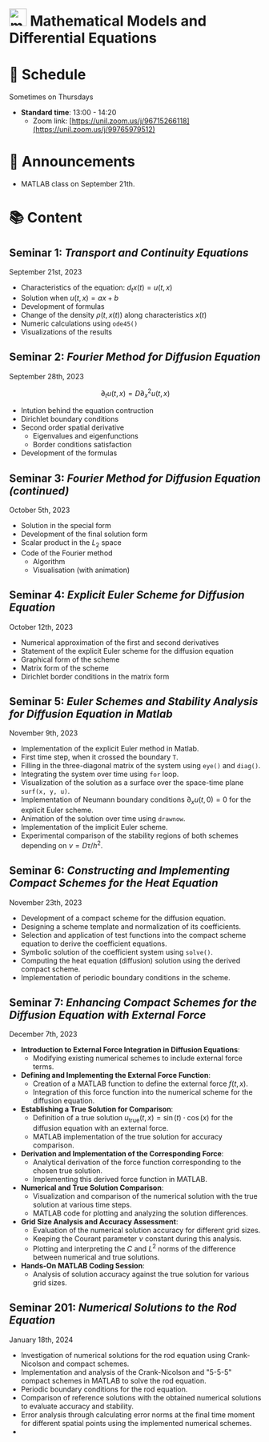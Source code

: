 # <img src="mmde_logo.png" alt="mmde_logo" width="35" height="35"> Mathematical Models and Differential Equations

# 📅 Schedule 

Sometimes on Thursdays
- **Standard time**: 13:00 - 14:20
    - Zoom link: [https://unil.zoom.us/j/96715266118](https://unil.zoom.us/j/99765979512)

# 📢 Announcements

* MATLAB class on September 21th.

# 📚 Content

## Seminar 1: _Transport and Continuity Equations_

September 21st, 2023

- Characteristics of the equation: $d_t x(t) = u(t, x)$
- Solution when $u(t, x) = ax + b$
- Development of formulas
- Change of the density $\rho(t, x(t))$ along characteristics $x(t)$
- Numeric calculations using `ode45()`
- Visualizations of the results

## Seminar 2: _Fourier Method for Diffusion Equation_

September 28th, 2023

$$\partial_t u(t, x) = D \partial_x^2 u(t, x)$$

- Intution behind the equation contruction
- Dirichlet boundary conditions
- Second order spatial derivative
    - Eigenvalues and eigenfunctions
    - Border conditions satisfaction
- Development of the formulas

## Seminar 3: _Fourier Method for Diffusion Equation (continued)_

October 5th, 2023

- Solution in the special form
- Development of the final solution form
- Scalar product in the $L_2$ space
- Code of the Fourier method
    - Algorithm
    - Visualisation (with animation)

## Seminar 4: _Explicit Euler Scheme for Diffusion Equation_

October 12th, 2023

- Numerical approximation of the first and second derivatives
- Statement of the explicit Euler scheme for the diffusion equation
- Graphical form of the scheme
- Matrix form of the scheme
- Dirichlet border conditions in the matrix form

## Seminar 5: _Euler Schemes and Stability Analysis for Diffusion Equation in Matlab_

November 9th, 2023

- Implementation of the explicit Euler method in Matlab.
- First time step, when it crossed the boundary `T`.
- Filling in the three-diagonal matrix of the system using `eye()` and `diag()`.
- Integrating the system over time using `for` loop.
- Visualization of the solution as a surface over the space-time plane `surf(x, y, u)`.
- Implementation of Neumann boundary conditions $\partial_x u(t, 0) = 0$ for the explicit Euler scheme.
- Animation of the solution over time using `drawnow`.
- Implementation of the implicit Euler scheme.
- Experimental comparison of the stability regions of both schemes depending on $\nu = D \tau / h^2$.

## Seminar 6: _Constructing and Implementing Compact Schemes for the Heat Equation_

November 23th, 2023

- Development of a compact scheme for the diffusion equation.
- Designing a scheme template and normalization of its coefficients.
- Selection and application of test functions into the compact scheme equation to derive the coefficient equations.
- Symbolic solution of the coefficient system using `solve()`.
- Computing the heat equation (diffusion) solution using the derived compact scheme.
- Implementation of periodic boundary conditions in the scheme.

## Seminar 7: _Enhancing Compact Schemes for the Diffusion Equation with External Force_

December 7th, 2023

- **Introduction to External Force Integration in Diffusion Equations**:
    - Modifying existing numerical schemes to include external force terms.
- **Defining and Implementing the External Force Function**:
    - Creation of a MATLAB function to define the external force $f(t, x)$.
    - Integration of this force function into the numerical scheme for the diffusion equation.
- **Establishing a True Solution for Comparison**:
    - Definition of a true solution $u_{\text{true}}(t, x) = \sin(t) \cdot \cos(x)$ for the diffusion equation with an external force.
    - MATLAB implementation of the true solution for accuracy comparison.
- **Derivation and Implementation of the Corresponding Force**:
    - Analytical derivation of the force function corresponding to the chosen true solution.
    - Implementing this derived force function in MATLAB.
- **Numerical and True Solution Comparison**:
    - Visualization and comparison of the numerical solution with the true solution at various time steps.
    - MATLAB code for plotting and analyzing the solution differences.
- **Grid Size Analysis and Accuracy Assessment**:
    - Evaluation of the numerical solution accuracy for different grid sizes.
    - Keeping the Courant parameter $\nu$ constant during this analysis.
    - Plotting and interpreting the $C$ and $L^2$​ norms of the difference between numerical and true solutions.
- **Hands-On MATLAB Coding Session**:
    - Analysis of solution accuracy against the true solution for various grid sizes.

## Seminar 201: _Numerical Solutions to the Rod Equation_

January 18th, 2024

- Investigation of numerical solutions for the rod equation using Crank-Nicolson and compact schemes.
- Implementation and analysis of the Crank-Nicolson and "5-5-5" compact schemes in MATLAB to solve the rod equation.
- Periodic boundary conditions for the rod equation.
- Comparison of reference solutions with the obtained numerical solutions to evaluate accuracy and stability.
- Error analysis through calculating error norms at the final time moment for different spatial points using the implemented numerical schemes.
- 
